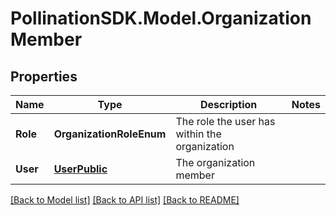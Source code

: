 
# PollinationSDK.Model.OrganizationMember

## Properties

Name | Type | Description | Notes
------------ | ------------- | ------------- | -------------
**Role** | **OrganizationRoleEnum** | The role the user has within the organization | 
**User** | [**UserPublic**](UserPublic.md) | The organization member | 

[[Back to Model list]](../README.md#documentation-for-models)
[[Back to API list]](../README.md#documentation-for-api-endpoints)
[[Back to README]](../README.md)

